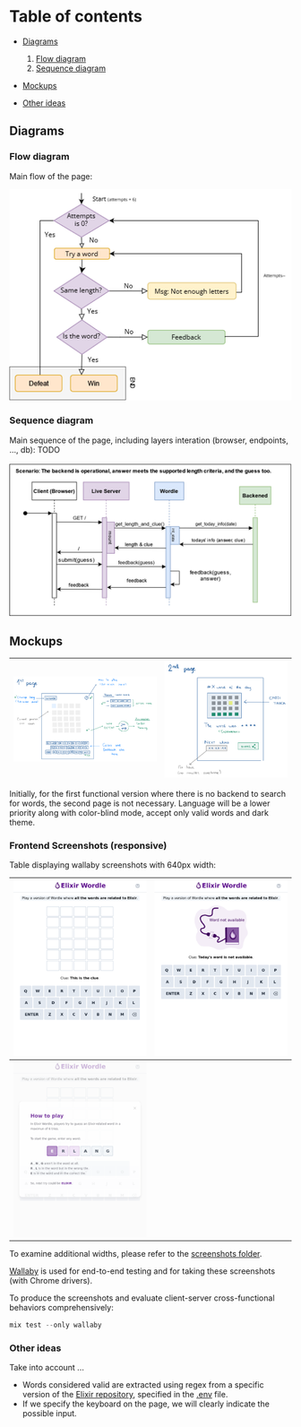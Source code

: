 # Table of contents

- [Diagrams](#diagrams)
  1. [Flow diagram](#flow-diagram)
  2. [Sequence diagram](#sequence-diagram)

- [Mockups](#mockups)
- [Other ideas](#other-ideas)

## Diagrams

### Flow diagram

Main flow of the page:

![Flow Diagram](/docs/images/diagrams/flow_diagram.png)

### Sequence diagram

Main sequence of the page, including layers interation (browser, endpoints, ..., db): TODO

![Sequence Diagram](/docs/images/diagrams/sequence_diagram.png)

## Mockups

| <img width="500px" alt="Mockup of wordle page" src="/docs/images/mockups/page1.png" /> | <img width="430px" alt="Mockup of end game page" src="/docs/images/mockups/page2.png" /> |
| -- | -- |

Initially, for the first functional version where there is no backend to search for words, the second page is not necessary. Language will be a lower priority along with color-blind mode, accept only valid words and dark theme.

### Frontend Screenshots  (responsive)

Table displaying wallaby screenshots with 640px width:

| <img width="500px" alt="Screenshot of wordle page 640px width when word is available" src="/docs/images/screenshots/screenshot-w-640.png" /> |  <img width="500px" alt="Screenshot of wordle page when word is not available" src="/docs/images/screenshots/screenshot-w-unavailable-word-640.png" /> |
| -- | -- |
| <img width="500px" alt="Screenshot of wordle page 640px width when rules are displayed" src="/docs/images/screenshots/screenshot-w-instructions-640.png" /> |  |

To examine additional widths, please refer to the [screenshots folder](./images/screenshots/).

[Wallaby](https://github.com/elixir-wallaby/wallaby) is used for end-to-end testing and for taking these screenshots (with Chrome drivers).

To produce the screenshots and evaluate client-server cross-functional behaviors comprehensively:

```elixir
mix test --only wallaby
```

### Other ideas

Take into account ...

- Words considered valid are extracted using regex from a specific version of the [Elixir repository](https://github.com/elixir-lang/elixir/tags), specified in the [.env](/.env) file.
- If we specify the keyboard on the page, we will clearly indicate the possible input.
